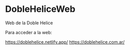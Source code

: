# DobleHeliceWeb


Web de la Doble Helice


Para acceder a la web:


https://doblehelice.netlify.app/
https://doblehelice.com.ar/
